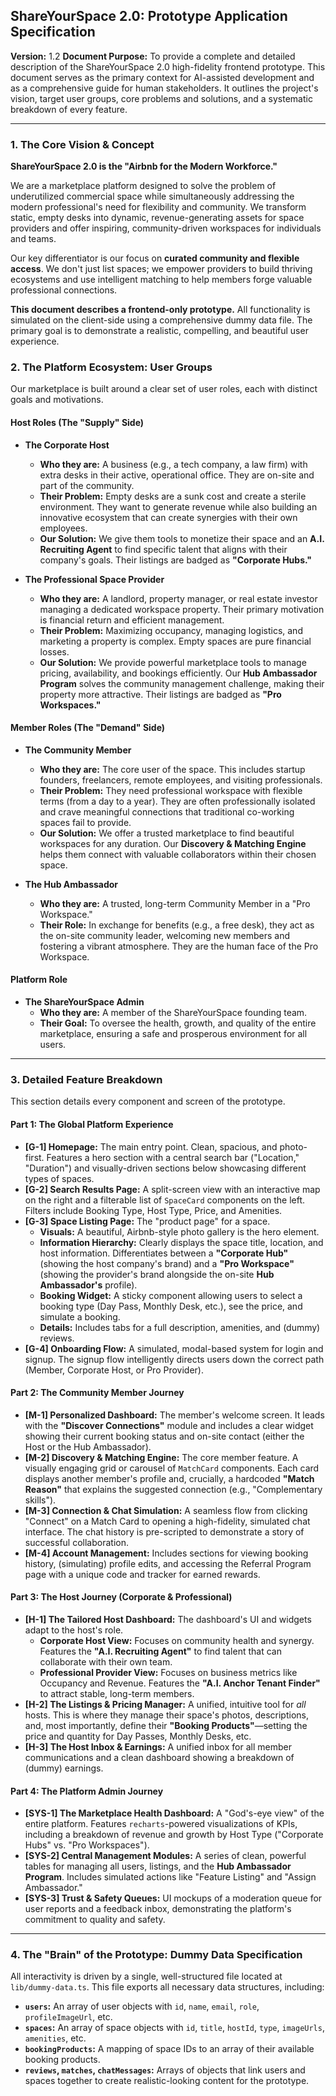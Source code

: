 ## **ShareYourSpace 2.0: Prototype Application Specification**

**Version:** 1.2
**Document Purpose:** To provide a complete and detailed description of the ShareYourSpace 2.0 high-fidelity frontend prototype. This document serves as the primary context for AI-assisted development and as a comprehensive guide for human stakeholders. It outlines the project's vision, target user groups, core problems and solutions, and a systematic breakdown of every feature.

---

### **1. The Core Vision & Concept**

**ShareYourSpace 2.0 is the "Airbnb for the Modern Workforce."**

We are a marketplace platform designed to solve the problem of underutilized commercial space while simultaneously addressing the modern professional's need for flexibility and community. We transform static, empty desks into dynamic, revenue-generating assets for space providers and offer inspiring, community-driven workspaces for individuals and teams.

Our key differentiator is our focus on **curated community and flexible access**. We don't just list spaces; we empower providers to build thriving ecosystems and use intelligent matching to help members forge valuable professional connections.

**This document describes a frontend-only prototype.** All functionality is simulated on the client-side using a comprehensive dummy data file. The primary goal is to demonstrate a realistic, compelling, and beautiful user experience.

### **2. The Platform Ecosystem: User Groups**

Our marketplace is built around a clear set of user roles, each with distinct goals and motivations.

#### **Host Roles (The "Supply" Side)**

*   **The Corporate Host**
    *   **Who they are:** A business (e.g., a tech company, a law firm) with extra desks in their active, operational office. They are on-site and part of the community.
    *   **Their Problem:** Empty desks are a sunk cost and create a sterile environment. They want to generate revenue while also building an innovative ecosystem that can create synergies with their own employees.
    *   **Our Solution:** We give them tools to monetize their space and an **A.I. Recruiting Agent** to find specific talent that aligns with their company's goals. Their listings are badged as **"Corporate Hubs."**

*   **The Professional Space Provider**
    *   **Who they are:** A landlord, property manager, or real estate investor managing a dedicated workspace property. Their primary motivation is financial return and efficient management.
    *   **Their Problem:** Maximizing occupancy, managing logistics, and marketing a property is complex. Empty spaces are pure financial losses.
    *   **Our Solution:** We provide powerful marketplace tools to manage pricing, availability, and bookings efficiently. Our **Hub Ambassador Program** solves the community management challenge, making their property more attractive. Their listings are badged as **"Pro Workspaces."**

#### **Member Roles (The "Demand" Side)**

*   **The Community Member**
    *   **Who they are:** The core user of the space. This includes startup founders, freelancers, remote employees, and visiting professionals.
    *   **Their Problem:** They need professional workspace with flexible terms (from a day to a year). They are often professionally isolated and crave meaningful connections that traditional co-working spaces fail to provide.
    *   **Our Solution:** We offer a trusted marketplace to find beautiful workspaces for any duration. Our **Discovery & Matching Engine** helps them connect with valuable collaborators within their chosen space.

*   **The Hub Ambassador**
    *   **Who they are:** A trusted, long-term Community Member in a "Pro Workspace."
    *   **Their Role:** In exchange for benefits (e.g., a free desk), they act as the on-site community leader, welcoming new members and fostering a vibrant atmosphere. They are the human face of the Pro Workspace.

#### **Platform Role**

*   **The ShareYourSpace Admin**
    *   **Who they are:** A member of the ShareYourSpace founding team.
    *   **Their Goal:** To oversee the health, growth, and quality of the entire marketplace, ensuring a safe and prosperous environment for all users.

---

### **3. Detailed Feature Breakdown**

This section details every component and screen of the prototype.

#### **Part 1: The Global Platform Experience**

*   **[G-1] Homepage:** The main entry point. Clean, spacious, and photo-first. Features a hero section with a central search bar ("Location," "Duration") and visually-driven sections below showcasing different types of spaces.
*   **[G-2] Search Results Page:** A split-screen view with an interactive map on the right and a filterable list of `SpaceCard` components on the left. Filters include Booking Type, Host Type, Price, and Amenities.
*   **[G-3] Space Listing Page:** The "product page" for a space.
    *   **Visuals:** A beautiful, Airbnb-style photo gallery is the hero element.
    *   **Information Hierarchy:** Clearly displays the space title, location, and host information. Differentiates between a **"Corporate Hub"** (showing the host company's brand) and a **"Pro Workspace"** (showing the provider's brand alongside the on-site **Hub Ambassador's** profile).
    *   **Booking Widget:** A sticky component allowing users to select a booking type (Day Pass, Monthly Desk, etc.), see the price, and simulate a booking.
    *   **Details:** Includes tabs for a full description, amenities, and (dummy) reviews.
*   **[G-4] Onboarding Flow:** A simulated, modal-based system for login and signup. The signup flow intelligently directs users down the correct path (Member, Corporate Host, or Pro Provider).

#### **Part 2: The Community Member Journey**

*   **[M-1] Personalized Dashboard:** The member's welcome screen. It leads with the **"Discover Connections"** module and includes a clear widget showing their current booking status and on-site contact (either the Host or the Hub Ambassador).
*   **[M-2] Discovery & Matching Engine:** The core member feature. A visually engaging grid or carousel of `MatchCard` components. Each card displays another member's profile and, crucially, a hardcoded **"Match Reason"** that explains the suggested connection (e.g., "Complementary skills").
*   **[M-3] Connection & Chat Simulation:** A seamless flow from clicking "Connect" on a Match Card to opening a high-fidelity, simulated chat interface. The chat history is pre-scripted to demonstrate a story of successful collaboration.
*   **[M-4] Account Management:** Includes sections for viewing booking history, (simulating) profile edits, and accessing the Referral Program page with a unique code and tracker for earned rewards.

#### **Part 3: The Host Journey (Corporate & Professional)**

*   **[H-1] The Tailored Host Dashboard:** The dashboard's UI and widgets adapt to the host's role.
    *   **Corporate Host View:** Focuses on community health and synergy. Features the **"A.I. Recruiting Agent"** to find talent that can collaborate with their own team.
    *   **Professional Provider View:** Focuses on business metrics like Occupancy and Revenue. Features the **"A.I. Anchor Tenant Finder"** to attract stable, long-term members.
*   **[H-2] The Listings & Pricing Manager:** A unified, intuitive tool for *all* hosts. This is where they manage their space's photos, descriptions, and, most importantly, define their **"Booking Products"**—setting the price and quantity for Day Passes, Monthly Desks, etc.
*   **[H-3] The Host Inbox & Earnings:** A unified inbox for all member communications and a clean dashboard showing a breakdown of (dummy) earnings.

#### **Part 4: The Platform Admin Journey**

*   **[SYS-1] The Marketplace Health Dashboard:** A "God's-eye view" of the entire platform. Features `recharts`-powered visualizations of KPIs, including a breakdown of revenue and growth by Host Type ("Corporate Hubs" vs. "Pro Workspaces").
*   **[SYS-2] Central Management Modules:** A series of clean, powerful tables for managing all users, listings, and the **Hub Ambassador Program**. Includes simulated actions like "Feature Listing" and "Assign Ambassador."
*   **[SYS-3] Trust & Safety Queues:** UI mockups of a moderation queue for user reports and a feedback inbox, demonstrating the platform's commitment to quality and safety.

---

### **4. The "Brain" of the Prototype: Dummy Data Specification**

All interactivity is driven by a single, well-structured file located at `lib/dummy-data.ts`. This file exports all necessary data structures, including:

*   **`users`:** An array of user objects with `id`, `name`, `email`, `role`, `profileImageUrl`, etc.
*   **`spaces`:** An array of space objects with `id`, `title`, `hostId`, `type`, `imageUrls`, `amenities`, etc.
*   **`bookingProducts`:** A mapping of space IDs to an array of their available booking products.
*   **`reviews`, `matches`, `chatMessages`:** Arrays of objects that link users and spaces together to create realistic-looking content for the prototype.